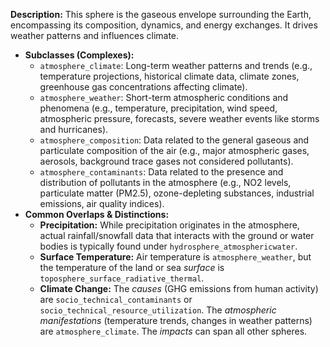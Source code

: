 
**Description:** This sphere is the gaseous envelope surrounding the Earth, encompassing its composition, dynamics, and energy exchanges. It drives weather patterns and influences climate.
- **Subclasses (Complexes):**
    - `atmosphere_climate`: Long-term weather patterns and trends (e.g., temperature projections, historical climate data, climate zones, greenhouse gas concentrations affecting climate).
    - `atmosphere_weather`: Short-term atmospheric conditions and phenomena (e.g., temperature, precipitation, wind speed, atmospheric pressure, forecasts, severe weather events like storms and hurricanes).
    - `atmosphere_composition`: Data related to the general gaseous and particulate composition of the air (e.g., major atmospheric gases, aerosols, background trace gases not considered pollutants).
    - `atmosphere_contaminants`: Data related to the presence and distribution of pollutants in the atmosphere (e.g., NO2 levels, particulate matter (PM2.5), ozone-depleting substances, industrial emissions, air quality indices).
- **Common Overlaps & Distinctions:**
    - **Precipitation:** While precipitation originates in the atmosphere, actual rainfall/snowfall data that interacts with the ground or water bodies is typically found under `hydrosphere_atmosphericwater`.
    - **Surface Temperature:** Air temperature is `atmosphere_weather`, but the temperature of the land or sea _surface_ is `toposphere_surface_radiative_thermal`.
    - **Climate Change:** The _causes_ (GHG emissions from human activity) are `socio_technical_contaminants` or `socio_technical_resource_utilization`. The _atmospheric manifestations_ (temperature trends, changes in weather patterns) are `atmosphere_climate`. The _impacts_ can span all other spheres.